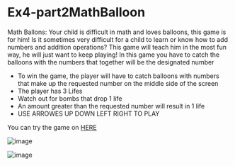 # Ex4-part2MathBalloon

Math Ballons:
Your child is difficult in math and loves balloons, this game is for him!
Is it sometimes very difficult for a child to learn or know how to add numbers and addition operations?
This game will teach him in the most fun way, he will just want to keep playing!
In this game you have to catch the balloons with the numbers that together will be the designated number

* To win the game, the player will have to catch balloons with numbers that make up the requested number on the middle side of the screen
* The player has 3 Lifes
* Watch out for bombs that drop 1 life
* An amount greater than the requested number will result in 1 life
* USE ARROWES UP DOWN LEFT RIGHT TO PLAY


You can try the game on [HERE](https://liron02319.itch.io/ex4-mathballoon)

![image](https://github.com/L-DevelopGame/Ex4-part2MathBalloon/assets/57791415/599405af-a254-41ee-a975-09868bdfaf7f)

![image](https://github.com/L-DevelopGame/Ex4-part2MathBalloon/assets/57791415/036e31d4-52a0-4f1c-a5de-ff8a41e31008)
